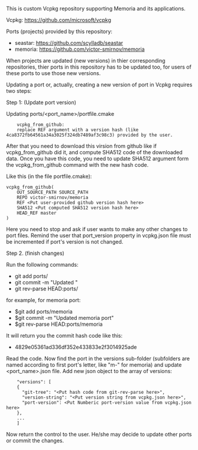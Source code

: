 This is custom Vcpkg repository supporting Memoria and its applications.

Vcpkg: https://github.com/microsoft/vcpkg

Ports (projects) provided by this repository:
* seastar: https://github.com/scylladb/seastar
* memoria: https://github.com/victor-smirnov/memoria

When projects are updated (new versions) in thier corresponding repositories, thier ports in this repository has to be updated too, for users of these ports to use those new versions.

Updating a port or, actually, creating a new version of port in Vcpkg requires two steps:

Step 1: (Update port version)

Updating ports/<port_name>/portfile.cmake 
```
    vcpkg_from_github:
	replace REF argument with a version hash (like 4ca8372fb64561a34a3025f324db7489af3c98c3) provided by the user.
```

After that you need to download this virsion from github like if vcpkg_from_github did it, and compute SHA512 code of the downloaded data. Once you have this code, you need to update SHA512 argument form the vcpkg_from_github command with the new hash code. 

Like this (in the file portfile.cmake):
```
vcpkg_from_github(
	OUT_SOURCE_PATH SOURCE_PATH
	REPO victor-smirnov/memoria
	REF <Put user-provided github version hash here>
	SHA512 <Put computed SHA512 version hash here>
	HEAD_REF master
)
```

Here you need to stop and ask if user wants to make any other changes to port files. Remind the user that port_version property in vcpkg.json file must be incremented if port's version is not changed.


Step 2. (finish changes)

Run the following commands:
* git add ports/<port name>
* git commit -m "Updated <port name>"
* git rev-parse HEAD:ports/<port name>

for example, for memoria port: 
* $git add ports/memoria
* $git commit -m "Updated memoria port"
* $git rev-parse HEAD:ports/memoria

It will return you the commit hash code like this:
* 4829e05361ad336df352e433833e2f3014925ade

Read the code. Now find the port in the versions sub-folder (subfolders are named according to first port's letter, like "m-" for memoria) and update <port_name>.json file. Add new json object to the array of versions:
```
    "versions": [
    {
      "git-tree": "<Put hash code from git-rev-parse here>",
      "version-string": "<Put version string from vcpkg.json here>",
      "port-version": <Put Numberic port-version value from vcpkg.json here>
    },
    ...
    ]
```
Now return the control to the user. He/she may decide to update other ports or commit the changes.